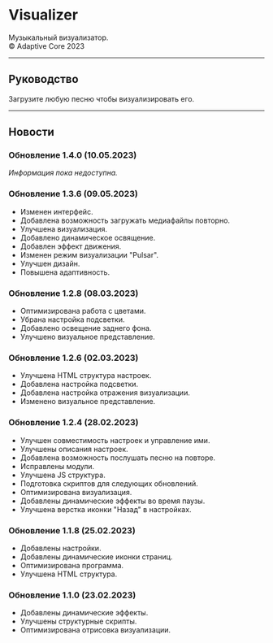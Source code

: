 # Visualizer
Музыкальный визуализатор.  
© Adaptive Core 2023  
- - -
## Руководство
Загрузите любую песню чтобы визуализировать его.
- - -
## Новости
### Обновление 1.4.0 (10.05.2023)
*Информация пока недоступна.*  

### Обновление 1.3.6 (09.05.2023)
- Изменен интерфейс.  
- Добавлена возможность загружать медиафайлы повторно.  
- Улучшена визуализация.  
- Добавлено динамическое освящение.  
- Добавлен эффект движения.  
- Изменен режим визуализации "Pulsar".
- Улучшен дизайн.  
- Повышена адаптивность.  

### Обновление 1.2.8 (08.03.2023)  
- Оптимизирована работа с цветами.  
- Убрана настройка подсветки.  
- Добавлено освещение заднего фона.  
- Улучшено визуальное представление.  

### Обновление 1.2.6 (02.03.2023)
- Улучшена HTML структура настроек.  
- Добавлена настройка подсветки.  
- Добавлена настройка отражения визуализации.  
- Изменено визуальное представление.  

### Обновление 1.2.4 (28.02.2023)
- Улучшен совместимость настроек и управление ими.  
- Улучшены описания настроек.  
- Добавлена возможность послушать песню на повторе.  
- Исправлены модули.  
- Улучшена JS структура.  
- Подготовка скриптов для следующих обновлений.  
- Оптимизирована визуализация.  
- Добавлены динамические эффекты во время паузы.  
- Улучшена верстка иконки "Назад" в настройках.  

### Обновление 1.1.8 (25.02.2023)
- Добавлены настройки.  
- Добавлены динамические иконки страниц.  
- Оптимизирована программа.  
- Улучшена HTML структура.  

### Обновление 1.1.0 (23.02.2023)
- Добавлены динамические эффекты.  
- Улучшены структурные скрипты.  
- Оптимизирована отрисовка визуализации.  